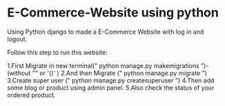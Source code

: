 # E-Commerce-Website using python
 Using Python django to made a E-Commerce Website with log in and logout.

Follow this step to run this website:

1.First Migrate in new terminal(" python manage.py makemigrations ")-(without "" or '()' )
2.And then Migrate (" python manage.py migrate ")
3.Create super user (" python manage.py createsuperuser ")
4.Then add some blog or product using admin panel.
5.Also check the status of your ordered product.
